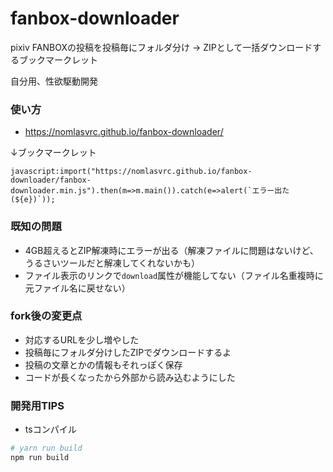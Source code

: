 # fanbox-downloader
pixiv FANBOXの投稿を投稿毎にフォルダ分け → ZIPとして一括ダウンロードするブックマークレット

自分用、性欲駆動開発

### 使い方
- https://nomlasvrc.github.io/fanbox-downloader/

↓ブックマークレット
```
javascript:import("https://nomlasvrc.github.io/fanbox-downloader/fanbox-downloader.min.js").then(m=>m.main()).catch(e=>alert(`エラー出た(${e})`));
```

### 既知の問題
- 4GB超えるとZIP解凍時にエラーが出る（解凍ファイルに問題はないけど、うるさいツールだと解凍してくれないかも）
- ファイル表示のリンクで`download`属性が機能してない（ファイル名重複時に元ファイル名に戻せない）

### fork後の変更点
- 対応するURLを少し増やした
- 投稿毎にフォルダ分けしたZIPでダウンロードするよ
- 投稿の文章とかの情報もそれっぽく保存
- コードが長くなったから外部から読み込むようにした

### 開発用TIPS

- tsコンパイル

```bash
# yarn run build
npm run build
```
